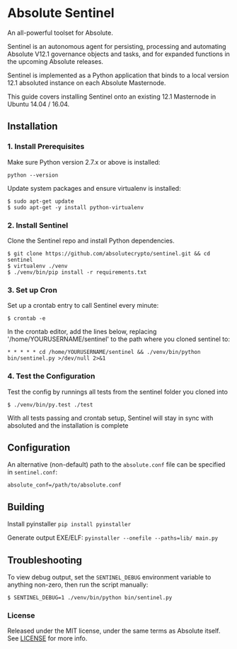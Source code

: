 # Absolute Sentinel

An all-powerful toolset for Absolute.

Sentinel is an autonomous agent for persisting, processing and automating Absolute V12.1 governance objects and tasks, and for expanded functions in the upcoming Absolute releases.

Sentinel is implemented as a Python application that binds to a local version 12.1 absoluted instance on each Absolute Masternode.

This guide covers installing Sentinel onto an existing 12.1 Masternode in Ubuntu 14.04 / 16.04.

## Installation

### 1. Install Prerequisites

Make sure Python version 2.7.x or above is installed:

    python --version

Update system packages and ensure virtualenv is installed:

    $ sudo apt-get update
    $ sudo apt-get -y install python-virtualenv

### 2. Install Sentinel

Clone the Sentinel repo and install Python dependencies.

    $ git clone https://github.com/absolutecrypto/sentinel.git && cd sentinel
    $ virtualenv ./venv
    $ ./venv/bin/pip install -r requirements.txt

### 3. Set up Cron

Set up a crontab entry to call Sentinel every minute:

    $ crontab -e

In the crontab editor, add the lines below, replacing '/home/YOURUSERNAME/sentinel' to the path where you cloned sentinel to:

    * * * * * cd /home/YOURUSERNAME/sentinel && ./venv/bin/python bin/sentinel.py >/dev/null 2>&1

### 4. Test the Configuration

Test the config by runnings all tests from the sentinel folder you cloned into

    $ ./venv/bin/py.test ./test

With all tests passing and crontab setup, Sentinel will stay in sync with absoluted and the installation is complete

## Configuration

An alternative (non-default) path to the `absolute.conf` file can be specified in `sentinel.conf`:

    absolute_conf=/path/to/absolute.conf

## Building

Install pyinstaller `pip install pyinstaller`

Generate output EXE/ELF: `pyinstaller --onefile --paths=lib/ main.py`

## Troubleshooting

To view debug output, set the `SENTINEL_DEBUG` environment variable to anything non-zero, then run the script manually:

    $ SENTINEL_DEBUG=1 ./venv/bin/python bin/sentinel.py

### License

Released under the MIT license, under the same terms as Absolute itself. See [LICENSE](LICENSE) for more info.
